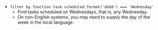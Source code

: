 <!-- placeholder to force blank line before included text -->

- ```filter by function task.scheduled.format('dddd') === 'Wednesday'```
    - Find tasks scheduled on Wednesdays, that is, any Wednesday.
    - On non-English systems, you may need to supply the day of the week in the local language.


<!-- placeholder to force blank line after included text -->
